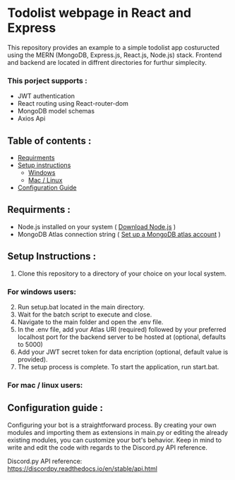 # Todolist webpage in React and Express

This repository provides an example to a simple todolist app costuructed using the MERN (MongoDB, Express.js, React.js, Node.js) stack.
Frontend and backend are located in diffrent directories for furthur simplecity.

### **This porject supports** : 

- JWT authentication
- React routing using React-router-dom
- MongoDB model schemas
- Axios Api


## **Table of contents** :

- [Requirments](#Requirments)
- [Setup instructions](#SetupInstructions)
  - [Windows](#Windows)
  - [Mac / Linux](#Mac/Linux)
- [Configuration Guide](#ConfigurationGuide)

<a name="Requirments"></a>

## **Requirments** :

- Node.js installed on your system ( [Download Node.js](https://nodejs.org/en/download/current) )
- MongoDB Atlas connection string ( [Set up a MongoDB atlas account](https://discordpy.readthedocs.io/en/stable/discord.html) )

<a name="SetupInstructions"></a>

## **Setup Instructions** :

1. Clone this repository to a directory of your choice on your local system.

<a name="Windows"></a>

### For windows users:

2. Run setup.bat located in the main directory.
3. Wait for the batch script to execute and close.
4. Navigate to the main folder and open the .env file.
5. In the .env file, add your Atlas URI (required) followed by your preferred localhost port for the backend server to be hosted at (optional, defaults to 5000)
6. Add your JWT secret token for data encription (optional, default value is provided).
7. The setup process is complete. To start the application, run start.bat.

<a name="Mac/Linux"></a>

### For mac / linux users:


<a name="ConfigurationGuide"></a>

## **Configuration guide** :

Configuring your bot is a straightforward process. By creating your own modules and importing them as extensions in main.py or
editing the already existing modules, you can customize your bot's behavior.
Keep in mind to write and edit the code with regards to the Discord.py API reference.

Discord.py API reference: https://discordpy.readthedocs.io/en/stable/api.html
